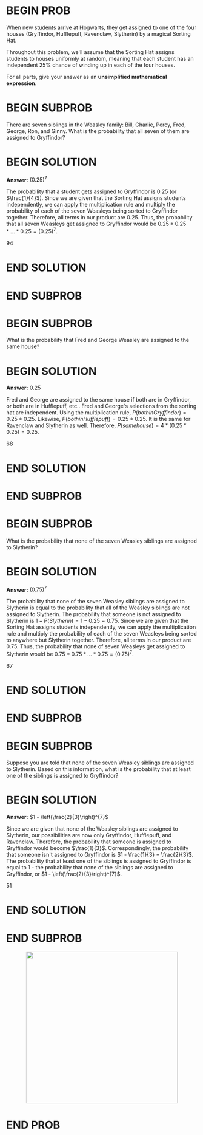 # BEGIN PROB

When new students arrive
at Hogwarts, they get assigned to one of the four houses (Gryffindor,
Hufflepuff, Ravenclaw, Slytherin) by a magical Sorting Hat.

Throughout this problem, we'll assume that the Sorting Hat assigns
students to houses uniformly at random, meaning that each student has an
independent 25% chance of winding up in each of the four houses.

For all parts, give your answer as an **unsimplified mathematical
expression**.

# BEGIN SUBPROB

There are seven siblings in the Weasley family: Bill, Charlie, Percy,
Fred, George, Ron, and Ginny. What is the probability that all seven of
them are assigned to Gryffindor?

# BEGIN SOLUTION

**Answer:** $\left(0.25\right)^{7}$

The probability that a student gets assigned to Gryffindor is 0.25 (or $\frac{1}{4}$). Since we are given that the Sorting Hat assigns students independently, we can apply the multiplication rule and multiply the probability of each of the seven Weasleys being sorted to Gryffindor together. Therefore, all terms in our product are 0.25. Thus, the probability that all seven Weasleys get assigned to Gryffindor would be $0.25 * 0.25 * \ldots * 0.25 = \left(0.25\right)^{7}$.

<average>94</average>

# END SOLUTION

# END SUBPROB

# BEGIN SUBPROB

What is the probability that Fred and George Weasley are assigned to the
same house?

# BEGIN SOLUTION

**Answer:** 0.25

Fred and George are assigned to the same house if both are in Gryffindor, or both are in Hufflepuff, etc.. Fred and George's selections from the sorting hat are independent. Using the multiplication rule, $P(both in Gryffindor) = 0.25 * 0.25$. Likewise, $P(both in Hufflepuff) = 0.25 * 0.25$. It is the same for Ravenclaw and Slytherin as well. Therefore, $P(same house) = 4 * (0.25 * 0.25) = 0.25$.

<average>68</average>

# END SOLUTION

# END SUBPROB

# BEGIN SUBPROB

What is the probability that none of the seven Weasley siblings are
assigned to Slytherin?

# BEGIN SOLUTION

**Answer:** $\left(0.75\right)^{7}$

The probability that none of the seven Weasley siblings are assigned to Slytherin is equal to the probability that all of the Weasley siblings are not assigned to Slytherin. The probability that someone is not assigned to Slytherin is $1 - P(Slytherin) = 1 - 0.25 = 0.75$. Since we are given that the Sorting Hat assigns students independently, we can apply the multiplication rule and multiply the probability of each of the seven Weasleys being sorted to anywhere but Slytherin together. Therefore, all terms in our product are 0.75. Thus, the probability that none of seven Weasleys get assigned to Slytherin would be $0.75 * 0.75 * \ldots * 0.75 = \left(0.75\right)^{7}$.

<average>67</average>

# END SOLUTION

# END SUBPROB

# BEGIN SUBPROB

Suppose you are told that none of the seven Weasley siblings are assigned
to Slytherin. Based on this information, what is the probability that at
least one of the siblings is assigned to Gryffindor?

# BEGIN SOLUTION

**Answer:** $1 - \left(\frac{2}{3}\right)^{7}$

Since we are given that none of the Weasley siblings are assigned to Slytherin, our possibilities are now only Gryffindor, Hufflepuff, and Ravenclaw. Therefore, the probability that someone is assigned to Gryffindor would become $\frac{1}{3}$. Correspondingly, the probability that someone isn't assigned to Gryffindor is $1 - \frac{1}{3} = \frac{2}{3}$.
The probability that at least one of the siblings is assigned to Gryffindor is equal to 1 - the probability that none of the siblings are assigned to Gryffindor, or $1 - \left(\frac{2}{3}\right)^{7}$.

<average>51</average>

# END SOLUTION

# END SUBPROB

<center><img src='../assets/images/wi25-final/hat.jpg' width=400></center>

# END PROB
